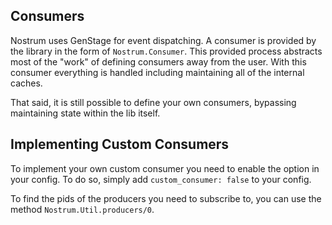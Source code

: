 ## Consumers
Nostrum uses GenStage for event dispatching. A consumer is provided by the
library in the form of `Nostrum.Consumer`. This provided process abstracts most
of the "work" of defining consumers away from the user. With this consumer
everything is handled including maintaining all of the internal caches.

That said, it is still possible to define your own consumers, bypassing maintaining
state within the lib itself.

## Implementing Custom Consumers
To implement your own custom consumer you need to enable the option in your
config. To do so, simply add `custom_consumer: false` to your config.

To find the pids of the producers you need to subscribe to, you can use the
method `Nostrum.Util.producers/0`.
